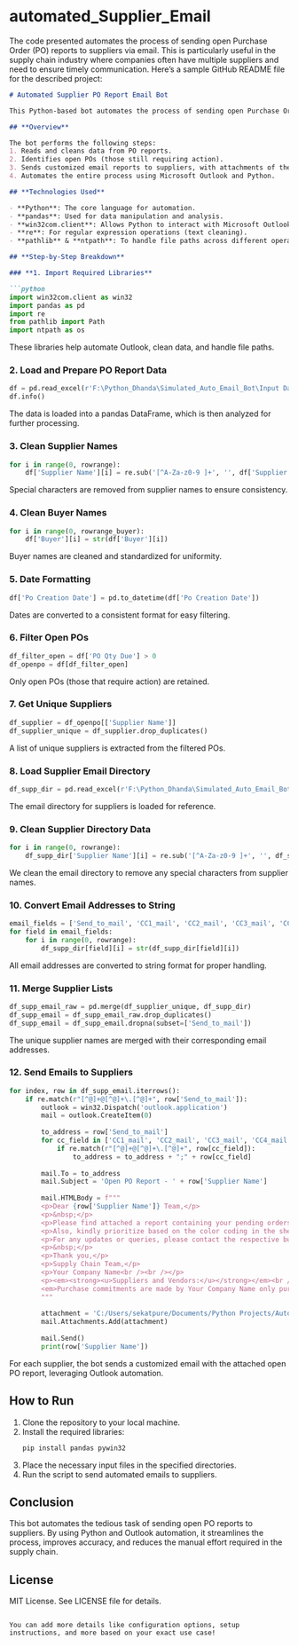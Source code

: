 # automated_Supplier_Email
The code presented automates the process of sending open Purchase Order (PO) reports to suppliers via email. This is particularly useful in the supply chain industry where companies often have multiple suppliers and need to ensure timely communication. 
Here’s a sample GitHub README file for the described project:

```markdown
# Automated Supplier PO Report Email Bot

This Python-based bot automates the process of sending open Purchase Order (PO) reports to suppliers via email. It simplifies supply chain communication by reducing manual effort and minimizing human error, ensuring timely communication and efficient tracking of open orders.

## **Overview**

The bot performs the following steps:
1. Reads and cleans data from PO reports.
2. Identifies open POs (those still requiring action).
3. Sends customized email reports to suppliers, with attachments of their specific open POs.
4. Automates the entire process using Microsoft Outlook and Python.

## **Technologies Used**

- **Python**: The core language for automation.
- **pandas**: Used for data manipulation and analysis.
- **win32com.client**: Allows Python to interact with Microsoft Outlook for email automation.
- **re**: For regular expression operations (text cleaning).
- **pathlib** & **ntpath**: To handle file paths across different operating systems.

## **Step-by-Step Breakdown**

### **1. Import Required Libraries**

```python
import win32com.client as win32
import pandas as pd
import re
from pathlib import Path
import ntpath as os
```

These libraries help automate Outlook, clean data, and handle file paths.

### **2. Load and Prepare PO Report Data**

```python
df = pd.read_excel(r'F:\Python_Dhanda\Simulated_Auto_Email_Bot\Input Data\PO_Report_Simulated.xlsx')
df.info()
```

The data is loaded into a pandas DataFrame, which is then analyzed for further processing.

### **3. Clean Supplier Names**

```python
for i in range(0, rowrange):
    df['Supplier Name'][i] = re.sub('[^A-Za-z0-9 ]+', '', df['Supplier Name'][i])
```

Special characters are removed from supplier names to ensure consistency.

### **4. Clean Buyer Names**

```python
for i in range(0, rowrange_buyer):
    df['Buyer'][i] = str(df['Buyer'][i])
```

Buyer names are cleaned and standardized for uniformity.

### **5. Date Formatting**

```python
df['Po Creation Date'] = pd.to_datetime(df['Po Creation Date'])
```

Dates are converted to a consistent format for easy filtering.

### **6. Filter Open POs**

```python
df_filter_open = df['PO Qty Due'] > 0
df_openpo = df[df_filter_open]
```

Only open POs (those that require action) are retained.

### **7. Get Unique Suppliers**

```python
df_supplier = df_openpo[['Supplier Name']]
df_supplier_unique = df_supplier.drop_duplicates()
```

A list of unique suppliers is extracted from the filtered POs.

### **8. Load Supplier Email Directory**

```python
df_supp_dir = pd.read_excel(r'F:\Python_Dhanda\Simulated_Auto_Email_Bot\Input Data\Simulated Supplier Emails.xlsx')
```

The email directory for suppliers is loaded for reference.

### **9. Clean Supplier Directory Data**

```python
for i in range(0, rowrange):
    df_supp_dir['Supplier Name'][i] = re.sub('[^A-Za-z0-9 ]+', '', df_supp_dir['Supplier Name'][i])
```

We clean the email directory to remove any special characters from supplier names.

### **10. Convert Email Addresses to String**

```python
email_fields = ['Send_to_mail', 'CC1_mail', 'CC2_mail', 'CC3_mail', 'CC4_mail']
for field in email_fields:
    for i in range(0, rowrange):
        df_supp_dir[field][i] = str(df_supp_dir[field][i])
```

All email addresses are converted to string format for proper handling.

### **11. Merge Supplier Lists**

```python
df_supp_email_raw = pd.merge(df_supplier_unique, df_supp_dir)
df_supp_email = df_supp_email_raw.drop_duplicates()
df_supp_email = df_supp_email.dropna(subset=['Send_to_mail'])
```

The unique supplier names are merged with their corresponding email addresses.

### **12. Send Emails to Suppliers**

```python
for index, row in df_supp_email.iterrows():
    if re.match(r"[^@]+@[^@]+\.[^@]+", row['Send_to_mail']):
        outlook = win32.Dispatch('outlook.application')
        mail = outlook.CreateItem(0)
        
        to_address = row['Send_to_mail']
        for cc_field in ['CC1_mail', 'CC2_mail', 'CC3_mail', 'CC4_mail']:
            if re.match(r"[^@]+@[^@]+\.[^@]+", row[cc_field]):
                to_address = to_address + ";" + row[cc_field]
        
        mail.To = to_address
        mail.Subject = 'Open PO Report - ' + row['Supplier Name']
        
        mail.HTMLBody = f"""
        <p>Dear {row['Supplier Name']} Team,</p>
        <p>&nbsp;</p>
        <p>Please find attached a report containing your pending orders.</p>
        <p>Also, kindly prioritize based on the color coding in the sheet (Red - Critical, Orange - High).</p>
        <p>For any updates or queries, please contact the respective buyer.</p>
        <p>&nbsp;</p>
        <p>Thank you,</p>
        <p>Supply Chain Team,</p>
        <p>Your Company Name<br /><br /></p>
        <p><em><strong><u>Suppliers and Vendors:</u></strong></em><br />
        <em>Purchase commitments are made by Your Company Name only pursuant to written purchase orders.</em></p>
        """
        
        attachment = 'C:/Users/sekatpure/Documents/Python Projects/Auto Email Bot/' + 'Open_PO_' + row['Supplier Name'] + '.xlsx'
        mail.Attachments.Add(attachment)
        
        mail.Send()
        print(row['Supplier Name'])
```

For each supplier, the bot sends a customized email with the attached open PO report, leveraging Outlook automation.

## **How to Run**

1. Clone the repository to your local machine.
2. Install the required libraries:
   ```bash
   pip install pandas pywin32
   ```
3. Place the necessary input files in the specified directories.
4. Run the script to send automated emails to suppliers.

## **Conclusion**

This bot automates the tedious task of sending open PO reports to suppliers. By using Python and Outlook automation, it streamlines the process, improves accuracy, and reduces the manual effort required in the supply chain.

## **License**

MIT License. See LICENSE file for details.

```

You can add more details like configuration options, setup instructions, and more based on your exact use case!
